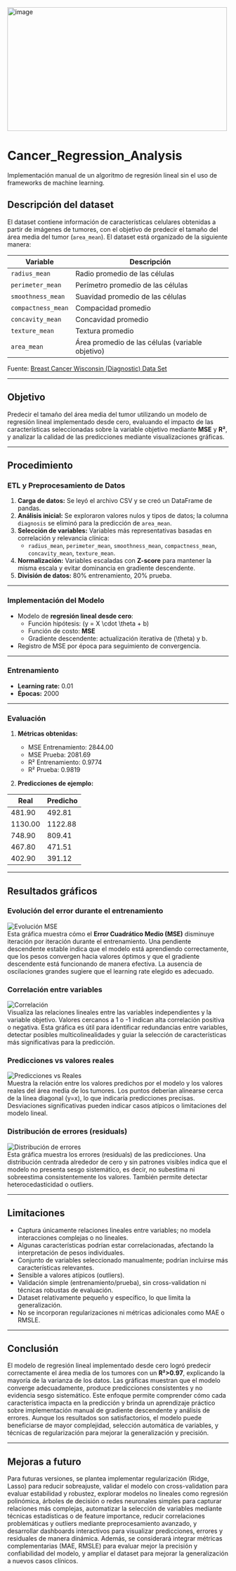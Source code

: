 
<img width="500" height="281" alt="image" src="https://github.com/user-attachments/assets/19705eb0-1740-4d94-9a59-193b59350750" />

# Cancer_Regression_Analysis

Implementación manual de un algoritmo de regresión lineal sin el uso de frameworks de machine learning.  

## Descripción del dataset

El dataset contiene información de características celulares obtenidas a partir de imágenes de tumores, con el objetivo de predecir el tamaño del área media del tumor (`area_mean`). El dataset está organizado de la siguiente manera:

| Variable                  | Descripción |
|----------------------------|-------------|
| `radius_mean`              | Radio promedio de las células |
| `perimeter_mean`           | Perímetro promedio de las células |
| `smoothness_mean`          | Suavidad promedio de las células |
| `compactness_mean`         | Compacidad promedio |
| `concavity_mean`           | Concavidad promedio |
| `texture_mean`             | Textura promedio |
| `area_mean`                | Área promedio de las células (variable objetivo) |

Fuente: [Breast Cancer Wisconsin (Diagnostic) Data Set](https://www.kaggle.com/datasets/uciml/breast-cancer-wisconsin-data)

---

## Objetivo

Predecir el tamaño del área media del tumor utilizando un modelo de regresión lineal implementado desde cero, evaluando el impacto de las características seleccionadas sobre la variable objetivo mediante **MSE** y **R²**, y analizar la calidad de las predicciones mediante visualizaciones gráficas.

---

## Procedimiento

### ETL y Preprocesamiento de Datos

1. **Carga de datos:** Se leyó el archivo CSV y se creó un DataFrame de pandas.  
2. **Análisis inicial:** Se exploraron valores nulos y tipos de datos; la columna `diagnosis` se eliminó para la predicción de `area_mean`.  
3. **Selección de variables:** Variables más representativas basadas en correlación y relevancia clínica:  
   - `radius_mean`, `perimeter_mean`, `smoothness_mean`, `compactness_mean`, `concavity_mean`, `texture_mean`.  
4. **Normalización:** Variables escaladas con **Z-score** para mantener la misma escala y evitar dominancia en gradiente descendente.  
5. **División de datos:** 80% entrenamiento, 20% prueba.

---

### Implementación del Modelo

- Modelo de **regresión lineal desde cero**:  
  - Función hipótesis: \(y = X \cdot \theta + b\)  
  - Función de costo: **MSE**  
  - Gradiente descendente: actualización iterativa de \(\theta\) y b.  
- Registro de MSE por época para seguimiento de convergencia.

---

### Entrenamiento

- **Learning rate:** 0.01  
- **Épocas:** 2000  

---

### Evaluación

1. **Métricas obtenidas:**
   - MSE Entrenamiento: 2844.00  
   - MSE Prueba: 2081.69  
   - R² Entrenamiento: 0.9774  
   - R² Prueba: 0.9819

2. **Predicciones de ejemplo:**

| Real  | Predicho |
|-------|----------|
| 481.90 | 492.81  |
| 1130.00 | 1122.88 |
| 748.90 | 809.41  |
| 467.80 | 471.51  |
| 402.90 | 391.12  |

---

## Resultados gráficos

### Evolución del error durante el entrenamiento
![Evolución MSE](grafica_mse.png)  
Esta gráfica muestra cómo el **Error Cuadrático Medio (MSE)** disminuye iteración por iteración durante el entrenamiento. Una pendiente descendente estable indica que el modelo está aprendiendo correctamente, que los pesos convergen hacia valores óptimos y que el gradiente descendente está funcionando de manera efectiva. La ausencia de oscilaciones grandes sugiere que el learning rate elegido es adecuado.

### Correlación entre variables
![Correlación](grafica_correlacion.png)  
Visualiza las relaciones lineales entre las variables independientes y la variable objetivo. Valores cercanos a 1 o -1 indican alta correlación positiva o negativa. Esta gráfica es útil para identificar redundancias entre variables, detectar posibles multicolinealidades y guiar la selección de características más significativas para la predicción.

### Predicciones vs valores reales
![Predicciones vs Reales](predicciones_vs_reales.png)  
Muestra la relación entre los valores predichos por el modelo y los valores reales del área media de los tumores. Los puntos deberían alinearse cerca de la línea diagonal (y=x), lo que indicaría predicciones precisas. Desviaciones significativas pueden indicar casos atípicos o limitaciones del modelo lineal.

### Distribución de errores (residuals)
![Distribución de errores](distribucion_error.png)  
Esta gráfica muestra los errores (residuals) de las predicciones. Una distribución centrada alrededor de cero y sin patrones visibles indica que el modelo no presenta sesgo sistemático, es decir, no subestima ni sobreestima consistentemente los valores. También permite detectar heterocedasticidad o outliers.

---

## Limitaciones

- Captura únicamente relaciones lineales entre variables; no modela interacciones complejas o no lineales.  
- Algunas características podrían estar correlacionadas, afectando la interpretación de pesos individuales.  
- Conjunto de variables seleccionado manualmente; podrían incluirse más características relevantes.  
- Sensible a valores atípicos (outliers).  
- Validación simple (entrenamiento/prueba), sin cross-validation ni técnicas robustas de evaluación.  
- Dataset relativamente pequeño y específico, lo que limita la generalización.  
- No se incorporan regularizaciones ni métricas adicionales como MAE o RMSLE.

---

## Conclusión

El modelo de regresión lineal implementado desde cero logró predecir correctamente el área media de los tumores con un **R²>0.97**, explicando la mayoría de la varianza de los datos. Las gráficas muestran que el modelo converge adecuadamente, produce predicciones consistentes y no evidencia sesgo sistemático. Este enfoque permite comprender cómo cada característica impacta en la predicción y brinda un aprendizaje práctico sobre implementación manual de gradiente descendente y análisis de errores. Aunque los resultados son satisfactorios, el modelo puede beneficiarse de mayor complejidad, selección automática de variables, y técnicas de regularización para mejorar la generalización y precisión.

---

## Mejoras a futuro

Para futuras versiones, se plantea implementar regularización (Ridge, Lasso) para reducir sobreajuste, validar el modelo con cross-validation para evaluar estabilidad y robustez, explorar modelos no lineales como regresión polinómica, árboles de decisión o redes neuronales simples para capturar relaciones más complejas, automatizar la selección de variables mediante técnicas estadísticas o de feature importance, reducir correlaciones problemáticas y outliers mediante preprocesamiento avanzado, y desarrollar dashboards interactivos para visualizar predicciones, errores y residuales de manera dinámica. Además, se considerará integrar métricas complementarias (MAE, RMSLE) para evaluar mejor la precisión y confiabilidad del modelo, y ampliar el dataset para mejorar la generalización a nuevos casos clínicos.
